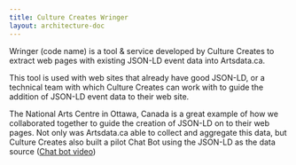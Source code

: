 ```yaml
---
title: Culture Creates Wringer
layout: architecture-doc
---
```


Wringer (code name) is a tool & service developed by Culture Creates to extract web pages with existing JSON-LD event data into Artsdata.ca.

This tool is used with web sites that already have good JSON-LD, or a technical team with which Culture Creates can work with to guide the addition of JSON-LD event data to their web site.

The National Arts Centre in Ottawa, Canada is a great example of how we collaborated together to guide the creation of JSON-LD on to their web pages.  Not only was Artsdata.ca able to collect and aggregate this data, but Culture Creates also built a pilot Chat Bot using the JSON-LD as the data source ([Chat bot video](https://youtu.be/WalOgD41kDE))
